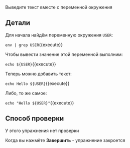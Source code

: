 Выведите текст вместе с переменной окружения

## Детали

Для начала найдём переменную окружения `USER`:

`env | grep USER`{{execute}}

Чтобы вывести значение этой переменной выполним:

`echo ${USER}`{{execute}}

Теперь можно добавить текст:

`echo Hello ${USER}`{{execute}}

Либо, то же самое:

`echo "Hello ${USER}"`{{execute}}

## Способ проверки

У этого упражнения нет проверки

Когда вы нажмёте **Завершить** - упражнение закроется